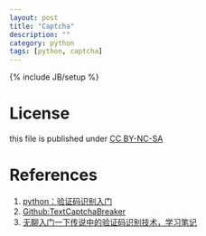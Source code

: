 ```yaml
---
layout: post
title: "Captcha"
description: ""
category: python
tags: [python, captcha]
---
```

{% include JB/setup %}
# License
this file is published under [CC BY-NC-SA](http://creativecommons.org/licenses/by-nc-sa/3.0/)

# References
1. [python：验证码识别入门](http://blog.feshine.net/technology/1163.html)
2. [Github:TextCaptchaBreaker](https://github.com/kbhomes/TextCaptchaBreaker)
3. [无聊入门一下传说中的验证码识别技术，学习笔记](http://xiaoxia.org/2011/05/31/boring-entry-the-fabled-verification-code-recognition-technology-learning-notes/)
